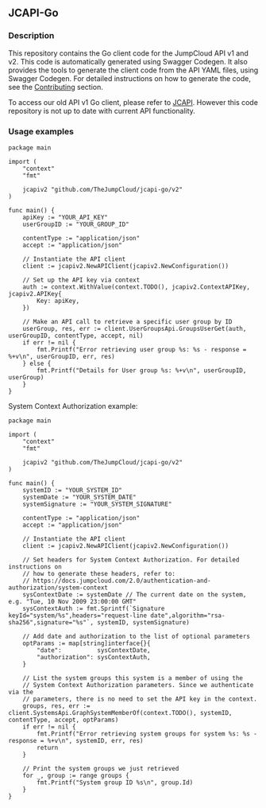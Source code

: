 ## JCAPI-Go

### Description

This repository contains the Go client code for the JumpCloud API v1 and v2.
This code is automatically generated using Swagger Codegen. It also provides
the tools to generate the client code from the API YAML files, using Swagger
Codegen. For detailed instructions on how to generate the code, see the
[Contributing](CONTRIBUTING.md) section.

To access our old API v1 Go client, please refer to
[JCAPI](https://github.com/TheJumpCloud/jcapi). However this code repository
is not up to date with current API functionality.

### Usage examples

```golang
package main

import (
	"context"
	"fmt"

	jcapiv2 "github.com/TheJumpCloud/jcapi-go/v2"
)

func main() {
	apiKey := "YOUR_API_KEY"
	userGroupID := "YOUR_GROUP_ID"

	contentType := "application/json"
	accept := "application/json"

	// Instantiate the API client
	client := jcapiv2.NewAPIClient(jcapiv2.NewConfiguration())

	// Set up the API key via context
	auth := context.WithValue(context.TODO(), jcapiv2.ContextAPIKey, jcapiv2.APIKey{
		Key: apiKey,
	})

	// Make an API call to retrieve a specific user group by ID
	userGroup, res, err := client.UserGroupsApi.GroupsUserGet(auth, userGroupID, contentType, accept, nil)
	if err != nil {
		fmt.Printf("Error retrieving user group %s: %s - response = %+v\n", userGroupID, err, res)
	} else {
		fmt.Printf("Details for User group %s: %+v\n", userGroupID, userGroup)
	}
}

```

System Context Authorization example:

```golang
package main

import (
	"context"
	"fmt"

	jcapiv2 "github.com/TheJumpCloud/jcapi-go/v2"
)

func main() {
	systemID := "YOUR_SYSTEM_ID"
	systemDate := "YOUR_SYSTEM_DATE"
	systemSignature := "YOUR_SYSTEM_SIGNATURE"

	contentType := "application/json"
	accept := "application/json"

	// Instantiate the API client
	client := jcapiv2.NewAPIClient(jcapiv2.NewConfiguration())

	// Set headers for System Context Authorization. For detailed instructions on
	// how to generate these headers, refer to:
	// https://docs.jumpcloud.com/2.0/authentication-and-authorization/system-context
	sysContextDate := systemDate // The current date on the system, e.g. "Tue, 10 Nov 2009 23:00:00 GMT"
	sysContextAuth := fmt.Sprintf(`Signature keyId="system/%s",headers="request-line date",algorithm="rsa-sha256",signature="%s"`, systemID, systemSignature)

	// Add date and authorization to the list of optional parameters
	optParams := map[string]interface{}{
		"date":          sysContextDate,
		"authorization": sysContextAuth,
	}

	// List the system groups this system is a member of using the
	// System Context Authorization parameters. Since we authenticate via the
	// parameters, there is no need to set the API key in the context.
	groups, res, err := client.SystemsApi.GraphSystemMemberOf(context.TODO(), systemID, contentType, accept, optParams)
	if err != nil {
		fmt.Printf("Error retrieving system groups for system %s: %s - response = %+v\n", systemID, err, res)
		return
	}

	// Print the system groups we just retrieved
	for _, group := range groups {
		fmt.Printf("System group ID %s\n", group.Id)
	}
}

```
